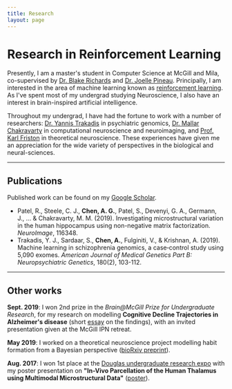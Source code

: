```yaml
---
title: Research
layout: page
---
```


# Research in Reinforcement Learning

Presently, I am a master's student in Computer Science at McGill and Mila, co-supervised by [Dr. Blake Richards](http://linclab.org/) and [Dr. Joelle Pineau](https://www.cs.mcgill.ca/~jpineau/). Principally, I am interested in the area of machine learning known as [reinforcement learning](https://en.wikipedia.org/wiki/Reinforcement_learning). As I've spent most of my undergrad studying Neuroscience, I also have an interest in brain-inspired artificial intelligence.

Throughout my undergrad, I have had the fortune to work with a number of researchers: [Dr. Yannis Trakadis](https://rimuhc.ca/-/yannis-trakadis) in psychiatric genomics, [Dr. Mallar Chakravarty](http://cobralab.ca/) in computational neuroscience and neuroimaging, and [Prof. Karl Friston](https://www.fil.ion.ucl.ac.uk/~karl/) in theoretical neuroscience. These experiences have given me an appreciation for the wide variety of perspectives in the biological and neural-sciences.


---

## Publications

Published work can be found on my [Google Scholar](https://scholar.google.com/citations?user=7jAlFsIAAAAJ&hl=en).

- Patel, R., Steele, C. J., **Chen, A. G.**, Patel, S., Devenyi, G. A., Germann, J., ... & Chakravarty, M. M. (2019). Investigating microstructural variation in the human hippocampus using non-negative matrix factorization. _NeuroImage_, 116348.
- Trakadis, Y. J., Sardaar, S., **Chen, A.**, Fulginiti, V., & Krishnan, A. (2019). Machine learning in schizophrenia genomics, a case‐control study using 5,090 exomes. _American Journal of Medical Genetics Part B: Neuropsychiatric Genetics_, 180(2), 103-112.



---

## Other works

**Sept. 2019**: I won 2nd prize in the _Brain@McGill  Prize for Undergraduate Research_, for my research on modelling **Cognitive Decline Trajectories in Alzheimer's disease** (short [essay](https://www.mcgill.ca/brain/funding-students-postdocs/bm-prize-undergraduate-research/2019-brainmcgill-undergraduate-prize/2nd-prize-anthony-chen) on the findings), with an invited presentation given at the McGill IPN retreat.

**May 2019**: I worked on a theoretical neuroscience project modelling habit formation from a Bayesian perspective ([bioRxiv preprint](https://www.biorxiv.org/content/10.1101/644807v1)).


**Aug. 2017**: I won 1st place at the [Douglas undergraduate research expo](https://douglas.research.mcgill.ca/awards) with my poster presentation on **"In-Vivo Parcellation of the Human Thalamus using Multimodal Microstructural Data"** ([poster](https://www.cs.mcgill.ca/~achen43/public_files/Anthony_DouglasUndergradExpo_Poster.pdf)).
